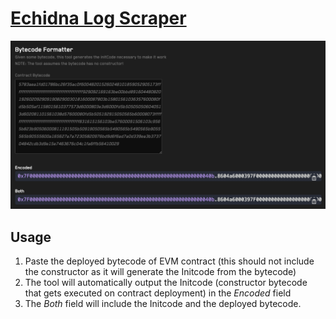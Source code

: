 # <a href="https://getrecon.xyz/tools/bytecode-static-deployment-tool" target="_blank" rel="noopener noreferrer">Echidna Log Scraper</a>

![Bytecode Static Deployment](../images/tools/bytecode_static_deployment.png)

## Usage
1. Paste the deployed bytecode of EVM contract (this should not include the constructor as it will generate the Initcode from the bytecode)
2. The tool will automatically output the Initcode (constructor bytecode that gets executed on contract deployment) in the _Encoded_ field
3. The _Both_ field will include the Initcode and the deployed bytecode.
